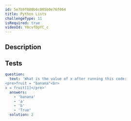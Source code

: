 ```yaml
---
id: 5e7b9f080b6c005b0e76f064
title: Python Lists
challengeType: 11
isRequired: true
videoId: Y0cvfDpYC_c
---
```


## Description
<section id='description'>

</section>

## Tests
<section id='tests'>

```yml
question:
  text: 'What is the value of x after running this code:
<pre>fruit = "banana"<br>
x = fruit[1]</pre>'
  answers:
    - 'banana'
    - 'a'
    - 'b'
    - 'True'
  solution: 2
```

</section>
